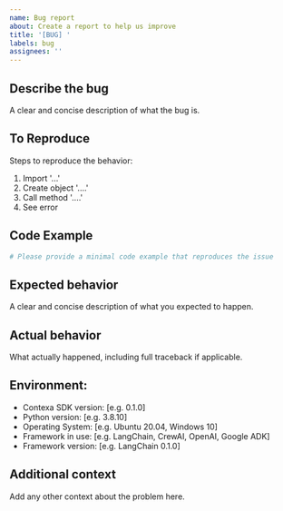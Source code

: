 ```yaml
---
name: Bug report
about: Create a report to help us improve
title: '[BUG] '
labels: bug
assignees: ''
---
```


## Describe the bug
A clear and concise description of what the bug is.

## To Reproduce
Steps to reproduce the behavior:
1. Import '...'
2. Create object '....'
3. Call method '....'
4. See error

## Code Example
```python
# Please provide a minimal code example that reproduces the issue
```

## Expected behavior
A clear and concise description of what you expected to happen.

## Actual behavior
What actually happened, including full traceback if applicable.

## Environment:
 - Contexa SDK version: [e.g. 0.1.0]
 - Python version: [e.g. 3.8.10]
 - Operating System: [e.g. Ubuntu 20.04, Windows 10]
 - Framework in use: [e.g. LangChain, CrewAI, OpenAI, Google ADK]
 - Framework version: [e.g. LangChain 0.1.0]

## Additional context
Add any other context about the problem here. 